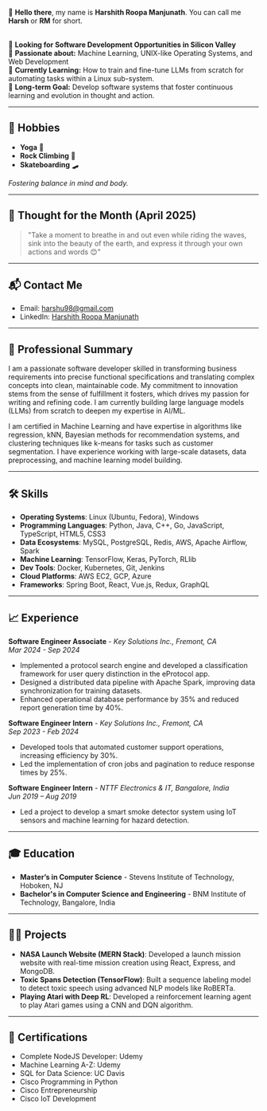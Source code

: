 👋 **Hello there**, my name is **Harshith Roopa Manjunath**. You can call me **Harsh** or **RM** for short. <br><br>

💼 **Looking for Software Development Opportunities in Silicon Valley**  
🤖 **Passionate about:** Machine Learning, UNIX-like Operating Systems, and Web Development  
🌱 **Currently Learning:** How to train and fine-tune LLMs from scratch for automating tasks within a Linux sub-system.  
🔭 **Long-term Goal:** Develop software systems that foster continuous learning and evolution in thought and action.  

---

## 🌊 Hobbies  
- **Yoga** 🧘  
- **Rock Climbing** 🧗  
- **Skateboarding** 🛹

*Fostering balance in mind and body.*

---

## 💭 Thought for the Month (April 2025)  
> "Take a moment to breathe in and out even while riding the waves, sink into the beauty of the earth, and express it through your own actions and words 😊"

---

## 📬 **Contact Me**  
- Email: [harshu98@gmail.com](mailto:harshu98@gmail.com)  
- LinkedIn: [Harshith Roopa Manjunath](https://www.linkedin.com/in/harshith-rm-834806201/)

---

## 📝 **Professional Summary**  
I am a passionate software developer skilled in transforming business requirements into precise functional specifications and translating complex concepts into clean, maintainable code. My commitment to innovation stems from the sense of fulfillment it fosters, which drives my passion for writing and refining code. I am currently building large language models (LLMs) from scratch to deepen my expertise in AI/ML.

I am certified in Machine Learning and have expertise in algorithms like regression, kNN, Bayesian methods for recommendation systems, and clustering techniques like k-means for tasks such as customer segmentation. I have experience working with large-scale datasets, data preprocessing, and machine learning model building.

---

## 🛠️ **Skills**  
- **Operating Systems**: Linux (Ubuntu, Fedora), Windows  
- **Programming Languages**: Python, Java, C++, Go, JavaScript, TypeScript, HTML5, CSS3  
- **Data Ecosystems**: MySQL, PostgreSQL, Redis, AWS, Apache Airflow, Spark  
- **Machine Learning**: TensorFlow, Keras, PyTorch, RLlib  
- **Dev Tools**: Docker, Kubernetes, Git, Jenkins  
- **Cloud Platforms**: AWS EC2, GCP, Azure  
- **Frameworks**: Spring Boot, React, Vue.js, Redux, GraphQL

---

## 📈 **Experience**

**Software Engineer Associate** - *Key Solutions Inc., Fremont, CA*  
_Mar 2024 - Sep 2024_  
- Implemented a protocol search engine and developed a classification framework for user query distinction in the eProtocol app.  
- Designed a distributed data pipeline with Apache Spark, improving data synchronization for training datasets.  
- Enhanced operational database performance by 35% and reduced report generation time by 40%.

**Software Engineer Intern** - *Key Solutions Inc., Fremont, CA*  
_Sep 2023 - Feb 2024_  
- Developed tools that automated customer support operations, increasing efficiency by 30%.  
- Led the implementation of cron jobs and pagination to reduce response times by 25%.

**Software Engineer Intern** - *NTTF Electronics & IT, Bangalore, India*  
_Jun 2019 – Aug 2019_  
- Led a project to develop a smart smoke detector system using IoT sensors and machine learning for hazard detection.  

---

## 🎓 **Education**  
- **Master’s in Computer Science** - Stevens Institute of Technology, Hoboken, NJ  
- **Bachelor's in Computer Science and Engineering** - BNM Institute of Technology, Bangalore, India

---

## 🧑‍💻 **Projects**  
- **NASA Launch Website (MERN Stack)**: Developed a launch mission website with real-time mission creation using React, Express, and MongoDB.  
- **Toxic Spans Detection (TensorFlow)**: Built a sequence labeling model to detect toxic speech using advanced NLP models like RoBERTa.  
- **Playing Atari with Deep RL**: Developed a reinforcement learning agent to play Atari games using a CNN and DQN algorithm.

---

## 🏅 **Certifications**
- Complete NodeJS Developer: Udemy
- Machine Learning A-Z: Udemy
- SQL for Data Science: UC Davis
- Cisco Programming in Python  
- Cisco Entrepreneurship  
- Cisco IoT Development  
